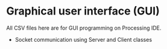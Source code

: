# Graphical user interface (GUI)

All CSV files here are for GUI programming on Processing IDE.

- Socket communication using Server and Client classes
